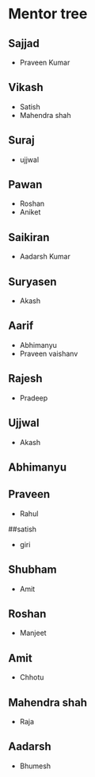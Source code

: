 # Mentor tree

## Sajjad
* Praveen Kumar


## Vikash
* Satish
* Mahendra shah


## Suraj
* ujjwal

## Pawan
* Roshan
* Aniket


## Saikiran
* Aadarsh Kumar 

## Suryasen
* Akash


## Aarif
* Abhimanyu
* Praveen vaishanv


## Rajesh
* Pradeep

## Ujjwal
* Akash

## Abhimanyu


## Praveen
* Rahul


##satish
* giri


## Shubham
* Amit

## Roshan
* Manjeet

## Amit
* Chhotu


## Mahendra shah
* Raja

## Aadarsh
* Bhumesh
